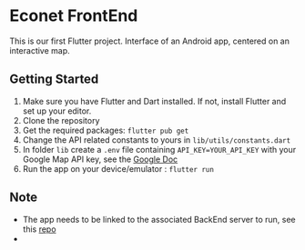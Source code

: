 # Econet FrontEnd

This is our first Flutter project.
Interface of an Android app, centered on an interactive map.

## Getting Started

1. Make sure you have Flutter and Dart installed. If not, install Flutter and set up your editor.
2. Clone the repository
3. Get the required packages: `flutter pub get`
4. Change the API related constants to yours in `lib/utils/constants.dart`
5. In folder `lib` create a `.env` file containing ```API_KEY=YOUR_API_KEY``` with your Google Map API key, see the [Google Doc](https://developers.google.com/maps/documentation/javascript/get-api-key)
6. Run the app on your device/emulator : `flutter run`

## Note
- The app needs to be linked to the associated BackEnd server to run, see this [repo](https://github.com/guilhem-cros/BackEnd-Econet)
- 



